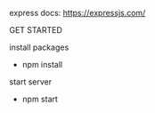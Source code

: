 express docs:
https://expressjs.com/

GET STARTED

install packages
- npm install

start server
- npm start

